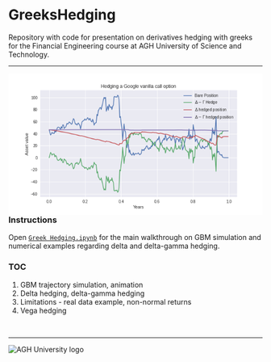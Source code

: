 # GreeksHedging
Repository with code for presentation on derivatives hedging with greeks for the Financial Engineering course at AGH University of Science and Technology.

---

<img align="left" src="https://github.com/PiotMik/GreeksHedging/blob/main/DeltaGammaHedge.png">


### Instructions
Open [`Greek Hedging.ipynb`](https://github.com/PiotMik/GreeksHedging/blob/main/Greek%20Hedging.ipynb) for the main walkthrough on GBM simulation and numerical examples regarding delta and delta-gamma hedging.

### TOC
1. GBM trajectory simulation, animation
2. Delta hedging, delta-gamma hedging
3. Limitations - real data example, non-normal returns
4. Vega hedging
<br>

---
<img src="https://www.agh.edu.pl/fileadmin/default/templates/images/uczelnia/siw/znak/symetryczny/en/dwuwiersz/agh_nzw_s_en_2w_wbr_rgb_150ppi.jpg" alt="AGH University logo" width="100"/>  
